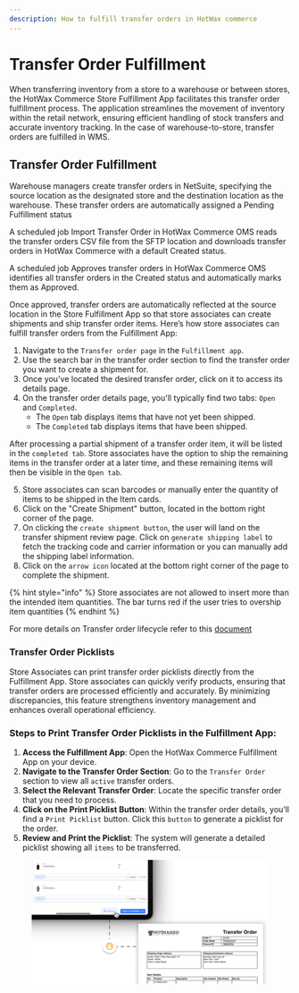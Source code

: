 ```yaml
---
description: How to fulfill transfer orders in HotWax commerce
---
```


# Transfer Order Fulfillment

When transferring inventory from a store to a warehouse or between stores, the HotWax Commerce Store Fulfillment App facilitates this transfer order fulfillment process. The application streamlines the movement of inventory within the retail network, ensuring efficient handling of stock transfers and accurate inventory tracking. In the case of warehouse-to-store, transfer orders are fulfilled in WMS.

## Transfer Order Fulfillment

Warehouse managers create transfer orders in NetSuite, specifying the source location as the designated store and the destination location as the warehouse. These transfer orders are automatically assigned a Pending Fulfillment status

A scheduled job Import Transfer Order in HotWax Commerce OMS reads the transfer orders CSV file from the SFTP location and downloads transfer orders in HotWax Commerce with a default Created status.

A scheduled job Approves transfer orders in HotWax Commerce OMS identifies all transfer orders in the Created status and automatically marks them as Approved.

Once approved, transfer orders are automatically reflected at the source location in the Store Fulfillment App so that store associates can create shipments and ship transfer order items. Here’s how store associates can fulfill transfer orders from the Fulfillment App:

1. Navigate to the `Transfer order page` in the `Fulfillment app`.
2. Use the search bar in the transfer order section to find the transfer order you want to create a shipment for.
3. Once you've located the desired transfer order, click on it to access its details page.
4. On the transfer order details page, you'll typically find two tabs: `Open` and `Completed`.
   * The `Open` tab displays items that have not yet been shipped.
   * The `Completed` tab displays items that have been shipped.

After processing a partial shipment of a transfer order item, it will be listed in the `completed tab`. Store associates have the option to ship the remaining items in the transfer order at a later time, and these remaining items will then be visible in the `Open tab`.

5. Store associates can scan barcodes or manually enter the quantity of items to be shipped in the Item cards.
6. Click on the "Create Shipment" button, located in the bottom right corner of the page.
7. On clicking the `create shipment button`, the user will land on the transfer shipment review page. Click on `generate shipping label` to fetch the tracking code and carrier information or you can manually add the shipping label information.
8. Click on the `arrow icon` located at the bottom right corner of the page to complete the shipment.

{% hint style="info" %}
Store associates are not allowed to insert more than the intended item quantities. The bar turns red if the user tries to overship item quantities
{% endhint %}

For more details on Transfer order lifecycle refer to this [document](https://docs.hotwax.co/documents/v/learn-hotwax-oms/business-process-models/transferorderlifecycle)

### Transfer Order Picklists

Store Associates can print transfer order picklists directly from the Fulfillment App. Store associates can quickly verify products, ensuring that transfer orders are processed efficiently and accurately. By minimizing discrepancies, this feature strengthens inventory management and enhances overall operational efficiency.

### Steps to Print Transfer Order Picklists in the Fulfillment App:

1. **Access the Fulfillment App**: Open the HotWax Commerce Fulfillment App on your device.
2. **Navigate to the Transfer Order Section**: Go to the `Transfer Order` section to view all `active` transfer orders.
3. **Select the Relevant Transfer Order**: Locate the specific transfer order that you need to process.
4. **Click on the Print Picklist Button**: Within the transfer order details, you’ll find a `Print Picklist` button. Click this `button` to generate a picklist for the order.
5. **Review and Print the Picklist**: The system will generate a detailed picklist showing all `items` to be transferred.

<figure><img src="../.gitbook/assets/Fulfillment 5 -  Print Transfer Order Picklist (1).png" alt=""><figcaption></figcaption></figure>
